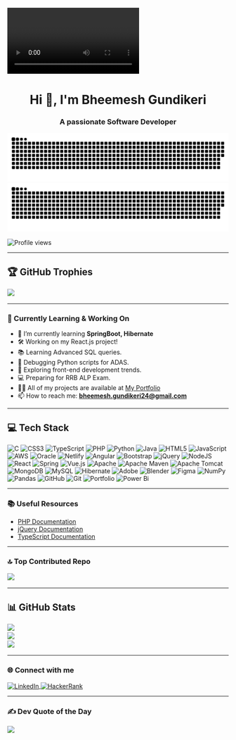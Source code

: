 <!-- Profile Banner -->
<!-- <p align="center">
  <video src="./banner.mp4" alt="Bheemesh Gundikeri Banner" width="100%" />
</p> -->

![Bheemesh Gundikeri Banner](./banner.mp4)

<h1 align="center">Hi 👋, I'm Bheemesh Gundikeri</h1>
<h3 align="center">A passionate Software Developer</h3>

<!-- Snake Animation -->
![GitHub Snake Light](https://raw.githubusercontent.com/BheemeshGundikeri/BheemeshGundikeri/main/dist/snake.svg#gh-light-mode-only)
![GitHub Snake Dark](https://raw.githubusercontent.com/BheemeshGundikeri/BheemeshGundikeri/main/dist/snake-dark.svg#gh-dark-mode-only)


<p align="left">
  <img src="https://komarev.com/ghpvc/?username=bheemeshgundikeri&label=Profile%20views&color=0e75b6&style=flat" alt="Profile views" />
</p>

---

## 🏆 GitHub Trophies
![](https://github-profile-trophy.vercel.app/?username=BheemeshGundikeri&theme=algolia&no-frame=false&no-bg=false&margin-w=4)

---

### 🌱 Currently Learning & Working On
- 🌱 I’m currently learning **SpringBoot, Hibernate**  
- 🛠️ Working on my React.js project!  
- 📚 Learning Advanced SQL queries.  
- 🐍 Debugging Python scripts for ADAS.  
- 🌱 Exploring front-end development trends.  
- 💻 Preparing for RRB ALP Exam.  
- 👨‍💻 All of my projects are available at [My Portfolio](https://bheemesh-gundikeri24.netlify.app/)  
- 📫 How to reach me: **bheemesh.gundikeri24@gmail.com**  

---

## 💻 Tech Stack
![C](https://img.shields.io/badge/c-%2300599C.svg?style=for-the-badge&logo=c&logoColor=white) 
![CSS3](https://img.shields.io/badge/css3-%231572B6.svg?style=for-the-badge&logo=css3&logoColor=white) 
![TypeScript](https://img.shields.io/badge/typescript-%23007ACC.svg?style=for-the-badge&logo=typescript&logoColor=white) 
![PHP](https://img.shields.io/badge/php-%23777BB4.svg?style=for-the-badge&logo=php&logoColor=white) 
![Python](https://img.shields.io/badge/python-3670A0?style=for-the-badge&logo=python&logoColor=ffdd54) 
![Java](https://img.shields.io/badge/java-%23ED8B00.svg?style=for-the-badge&logo=openjdk&logoColor=white) 
![HTML5](https://img.shields.io/badge/html5-%23E34F26.svg?style=for-the-badge&logo=html5&logoColor=white) 
![JavaScript](https://img.shields.io/badge/javascript-%23323330.svg?style=for-the-badge&logo=javascript&logoColor=%23F7DF1E) 
![AWS](https://img.shields.io/badge/AWS-%23FF9900.svg?style=for-the-badge&logo=amazon-aws&logoColor=white) 
![Oracle](https://img.shields.io/badge/Oracle-F80000?style=for-the-badge&logo=oracle&logoColor=white) 
![Netlify](https://img.shields.io/badge/netlify-%23000000.svg?style=for-the-badge&logo=netlify&logoColor=#00C7B7) 
![Angular](https://img.shields.io/badge/angular-%23DD0031.svg?style=for-the-badge&logo=angular&logoColor=white) 
![Bootstrap](https://img.shields.io/badge/bootstrap-%238511FA.svg?style=for-the-badge&logo=bootstrap&logoColor=white) 
![jQuery](https://img.shields.io/badge/jquery-%230769AD.svg?style=for-the-badge&logo=jquery&logoColor=white) 
![NodeJS](https://img.shields.io/badge/node.js-6DA55F?style=for-the-badge&logo=node.js&logoColor=white) 
![React](https://img.shields.io/badge/react-%2320232a.svg?style=for-the-badge&logo=react&logoColor=%2361DAFB) 
![Spring](https://img.shields.io/badge/spring-%236DB33F.svg?style=for-the-badge&logo=spring&logoColor=white) 
![Vue.js](https://img.shields.io/badge/vue.js-%2335495e.svg?style=for-the-badge&logo=vuedotjs&logoColor=%234FC08D) 
![Apache](https://img.shields.io/badge/apache-%23D42029.svg?style=for-the-badge&logo=apache&logoColor=white) 
![Apache Maven](https://img.shields.io/badge/Apache%20Maven-C71A36?style=for-the-badge&logo=Apache%20Maven&logoColor=white) 
![Apache Tomcat](https://img.shields.io/badge/apache%20tomcat-%23F8DC75.svg?style=for-the-badge&logo=apache-tomcat&logoColor=black) 
![MongoDB](https://img.shields.io/badge/MongoDB-%234ea94b.svg?style=for-the-badge&logo=mongodb&logoColor=white) 
![MySQL](https://img.shields.io/badge/mysql-4479A1.svg?style=for-the-badge&logo=mysql&logoColor=white) 
![Hibernate](https://img.shields.io/badge/Hibernate-59666C?style=for-the-badge&logo=Hibernate&logoColor=white) 
![Adobe](https://img.shields.io/badge/adobe-%23FF0000.svg?style=for-the-badge&logo=adobe&logoColor=white) 
![Blender](https://img.shields.io/badge/blender-%23F5792A.svg?style=for-the-badge&logo=blender&logoColor=white) 
![Figma](https://img.shields.io/badge/figma-%23F24E1E.svg?style=for-the-badge&logo=figma&logoColor=white) 
![NumPy](https://img.shields.io/badge/numpy-%23013243.svg?style=for-the-badge&logo=numpy&logoColor=white) 
![Pandas](https://img.shields.io/badge/pandas-%23150458.svg?style=for-the-badge&logo=pandas&logoColor=white) 
![GitHub](https://img.shields.io/badge/github-%23121011.svg?style=for-the-badge&logo=github&logoColor=white) 
![Git](https://img.shields.io/badge/git-%23F05033.svg?style=for-the-badge&logo=git&logoColor=white) 
![Portfolio](https://img.shields.io/badge/Portfolio-%23000000.svg?style=for-the-badge&logo=firefox&logoColor=#FF7139) 
![Power Bi](https://img.shields.io/badge/power_bi-F2C811?style=for-the-badge&logo=powerbi&logoColor=black)

---

### 📚 Useful Resources
- [PHP Documentation](https://www.php.net/docs.php)  
- [jQuery Documentation](https://api.jquery.com/)  
- [TypeScript Documentation](https://www.typescriptlang.org/docs/)

---

### 🔝 Top Contributed Repo
![](https://github-contributor-stats.vercel.app/api?username=BheemeshGundikeri&limit=5&theme=neon&combine_all_yearly_contributions=true)

---

## 📊 GitHub Stats
![](https://github-readme-stats.vercel.app/api/top-langs/?username=BheemeshGundikeri&theme=neon&hide_border=false&include_all_commits=false&count_private=false&layout=compact)  
![](https://github-readme-stats.vercel.app/api?username=BheemeshGundikeri&theme=neon&hide_border=false&include_all_commits=false&count_private=false)  
![](https://nirzak-streak-stats.vercel.app/?user=BheemeshGundikeri&theme=neon&hide_border=false)

---

### 🌐 Connect with me
<p align="left">
<a href="https://www.linkedin.com/in/bheemesh-g" target="blank">
  <img align="center" src="https://raw.githubusercontent.com/rahuldkjain/github-profile-readme-generator/master/src/images/icons/Social/linked-in-alt.svg" alt="LinkedIn" height="30" width="40" />
</a>
<a href="https://www.hackerrank.com/bheemesh_gundik1" target="blank">
  <img align="center" src="https://raw.githubusercontent.com/rahuldkjain/github-profile-readme-generator/master/src/images/icons/Social/hackerrank.svg" alt="HackerRank" height="30" width="40" />
</a>
</p>

---

### ✍️ Dev Quote of the Day
![](https://quotes-github-readme.vercel.app/api?type=horizontal&theme=radical)
